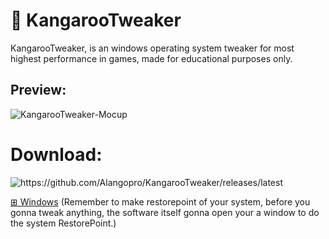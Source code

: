 # 🦘 KangarooTweaker
KangarooTweaker, is an windows operating system tweaker for most highest performance in games, made for educational purposes only.  

## Preview:
![KangarooTweaker-Mocup](https://github.com/user-attachments/assets/5df773b7-fb2b-433b-8a40-754958d4f6ee)


# Download:
![<https://github.com/Alangopro/KangarooTweaker/releases/latest>](https://github.com/user-attachments/assets/7a4892d4-019a-464a-b5bc-d57d7f9265e1)

[⊞ Windows](<https://github.com/Alangopro/KangarooTweaker/releases/latest>)
(Remember to make restorepoint of your system, before you gonna tweak anything,
the software itself gonna open your a window to do the system RestorePoint.)

